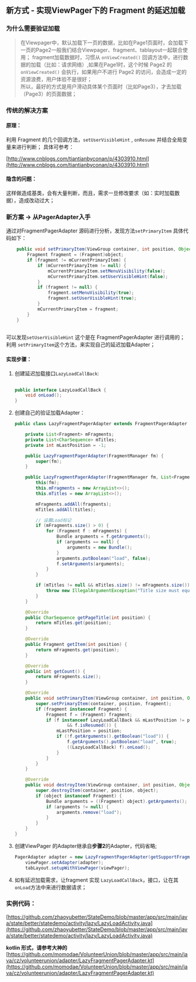 ## 新方式 - 实现ViewPager下的 Fragment 的延迟加载

### 为什么需要验证加载

>在Viewpager中，默认加载下一页的数据，比如在Page1页面时，会加载下一页的Page2一般我们结合Viewpager、fragment、tablayout一起联合使用；
fragment加载数据时，习惯从 `onViewCreated()` 回调方法中，进行数据的加载（比如：请求网络）,如果在Page1时，这个时候 Page2 的 `onViewCreated()` 会执行，如果用户不进行 Page2 的访问，会造成一定的资源浪费，用户体验不是很好；  
所以，最好的方式是用户滑动具体某个页面时（比如Page3），才去加载（Page3）的页面数据；

### 传统的解决方案

#### 原理：
利用 Fragment 的几个回调方法，`setUserVisibleHint` , `onResume` 并结合全局变量来进行判断；
具体可参考：

[http://www.cnblogs.com/tiantianbyconan/p/4303910.html](http://www.cnblogs.com/tiantianbyconan/p/4303910.html)

#### 隐含的问题：
这样做造成基类，会有大量判断，而且，需求一旦修改要求（如：实时加载数据），造成改动过大；

### 新方案 -> 从PagerAdapter入手

通过对FragmentPagerAdapter 源码进行分析，发现方法`setPrimaryItem`
具体代码如下：

```java
	public void setPrimaryItem(ViewGroup container, int position, Object  	object) {
        Fragment fragment = (Fragment)object;
        if (fragment != mCurrentPrimaryItem) {
            if (mCurrentPrimaryItem != null) {
                mCurrentPrimaryItem.setMenuVisibility(false);
                mCurrentPrimaryItem.setUserVisibleHint(false);
            }
            if (fragment != null) {
                fragment.setMenuVisibility(true);
                fragment.setUserVisibleHint(true);
            }
            mCurrentPrimaryItem = fragment;
        }
    }
		
```

可以发现`setUserVisibleHint` 这个是在 FragmentPagerAdapter 进行调用的；利用 `setPrimaryItem`这个方法，来实现自己的延迟加载Adapter；

#### 实现步骤：

1. 创建延迟加载接口`LazyLoadCallBack`:
	
	``` java
			
	public interface LazyLoadCallBack {
    	void onLoad();
	}
	```
2. 创建自己的验证加载Adapter：

	```java
	public class LazyFragmentPagerAdapter extends FragmentPagerAdapter {
	
	    private List<Fragment> mFragments;
	    private List<CharSequence> mTitles;
	    private int mLastPosition = -1;
	
	    public LazyFragmentPagerAdapter(FragmentManager fm) {
	        super(fm);
	    }
	
	    public LazyFragmentPagerAdapter(FragmentManager fm, List<Fragment> fragments, List<CharSequence> titles) {
	        this(fm);
	        this.mFragments = new ArrayList<>();
	        this.mTitles = new ArrayList<>();
	
	        mFragments.addAll(fragments);
	        mTitles.addAll(titles);
	
	        // 设置Load标记
	        if (mFragments.size() > 0) {
	            for (Fragment f : mFragments) {
	                Bundle arguments = f.getArguments();
	                if (arguments == null) {
	                    arguments = new Bundle();
	                }
	                arguments.putBoolean("load", false);
	                f.setArguments(arguments);
	            }
	        }
	
	        if (mTitles != null && mTitles.size() != mFragments.size()) {
	            throw new IllegalArgumentException("Title size must equals Fragment size");
	        }
	    }
	
	    @Override
	    public CharSequence getPageTitle(int position) {
	        return mTitles.get(position);
	    }
	
	    @Override
	    public Fragment getItem(int position) {
	        return mFragments.get(position);
	    }
	
	    @Override
	    public int getCount() {
	        return mFragments.size();
	    }
	
	    @Override
	    public void setPrimaryItem(ViewGroup container, int position, Object fragment) {
	        super.setPrimaryItem(container, position, fragment);
	        if (fragment instanceof Fragment) {
	            Fragment f = (Fragment) fragment;
	            if (f instanceof LazyLoadCallBack && mLastPosition != position
	                    && f.isResumed()) {
	                mLastPosition = position;
	                if (!f.getArguments().getBoolean("load")) {
	                    f.getArguments().putBoolean("load", true);
	                    ((LazyLoadCallBack) f).onLoad();
	                }
	            }
	        }
	    }
	
	    @Override
	    public void destroyItem(ViewGroup container, int position, Object object) {
	        super.destroyItem(container, position, object);
	        if (object instanceof Fragment) {
	            Bundle arguments = ((Fragment) object).getArguments();
	            if (arguments != null) {
	                arguments.remove("load");
	            }
	        }
	    }
	}
	```

3. 创建ViewPager 的Adapter继承自**步骤2**的Adapter，代码省略;
	
	```java
	PagerAdapter adapter = new LazyFragmentPagerAdapter(getSupportFragmentManager(), fragments, titles);
        viewPager.setAdapter(adapter);
        tabLayout.setupWithViewPager(viewPager);	
	```

4. 如有延迟加载需求，让fragment 实现 `LazyLoadCallBack`，接口，让在其 `onLoad`方法中来进行数据请求；


### 实例代码：

[https://github.com/zhaoyubetter/StateDemo/blob/master/app/src/main/java/state/better/statedemo/activity/lazy/LazyLoadActivity.java](https://github.com/zhaoyubetter/StateDemo/blob/master/app/src/main/java/state/better/statedemo/activity/lazy/LazyLoadActivity.java)

**kotlin 形式，请参考大神的**
[https://github.com/momodae/VolunteerUnion/blob/master/app/src/main/java/cz/volunteerunion/adapter/LazyFragmentPagerAdapter.kt](https://github.com/momodae/VolunteerUnion/blob/master/app/src/main/java/cz/volunteerunion/adapter/LazyFragmentPagerAdapter.kt)




 